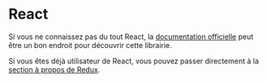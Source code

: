 # React

Si vous ne connaissez pas du tout React, la [documentation officielle](https://facebook.github.io/react/docs/hello-world.html) peut être un bon endroit pour découvrir cette librairie.

Si vous êtes déjà utilisateur de React, vous pouvez passer directement à la [section à propos de Redux](/react-redux/redux.md).